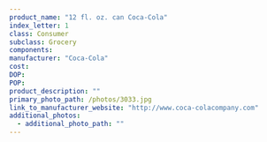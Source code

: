```yaml
---
product_name: "12 fl. oz. can Coca-Cola"
index_letter: 1
class: Consumer
subclass: Grocery
components:
manufacturer: "Coca-Cola"
cost: 
DOP: 
POP: 
product_description: ""
primary_photo_path: /photos/3033.jpg
link_to_manufacturer_website: "http://www.coca-colacompany.com"
additional_photos:
  - additional_photo_path: ""
---
```

